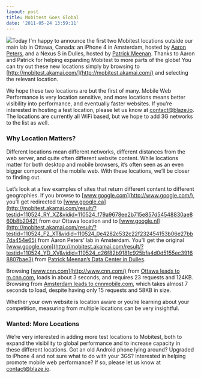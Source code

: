 ```yaml
---
layout: post
title: Mobitest Goes Global
date: '2011-05-24 13:59:11'
---
```



[![](http://www.guypo.com/wp-content/uploads/2011/05/locations.jpg)](http://www.guypo.com/wp-content/uploads/2011/05/locations.jpg)Today I’m happy to announce the first two Mobitest locations outside our main lab in Ottawa, Canada: an iPhone 4 in Amsterdam, hosted by [Aaron Peters](http://www.aaronpeters.nl/), and a Nexus S in Dulles, hosted by [Patrick Meenan](http://blog.patrickmeenan.com/). Thanks to Aaron and Patrick for helping expanding Mobitest to more parts of the globe! You can try out these new locations simply by browsing to [http://mobitest.akamai.com/](http://mobitest.akamai.com/) and selecting the relevant location.  
  
 We hope these two locations are but the first of many. Mobile Web Performance is very location sensitive, and more locations means better visibility into performance, and eventually faster websites. If you’re interested in hosting a test location, please let us know at [contact@blaze.io](mailto:contact@blaze.io). The locations are currently all WiFi based, but we hope to add 3G networks to the list as well.

### Why Location Matters?

Different locations mean different networks, different distances from the web server, and quite often different website content. While locations matter for both desktop and mobile browsers, it’s often seen as an even bigger component of the mobile web. With these locations, we’ll be closer to finding out.

Let’s look at a few examples of sites that return different content to different geographies. If you browse to [www.google.com](http://www.google.com/), you’ll get redirected to [www.google.ca](http://mobitest.akamai.com/result/?testid=110524_RY_XZ&vidid=110524_f79a9678ee2b715e857d54548830ae860b8b2042) from our Ottawa location and to [www.google.nl](http://mobitest.akamai.com/result/?testid=110524_F2_XT&vidid=110524_0e4282c532c22f232454153b06e27bb7da454e65) from Aaron Peters’ lab in Amsterdam. You’ll get the original [www.google.com](http://mobitest.akamai.com/result/?testid=110524_YD_XV&vidid=110524_c26f82b9181c925bfa4d0d5155ec39168807bae3) from [Patrick Meenan’s Data Center in Dulles](http://blog.patrickmeenan.com/2011/01/tour-of-meenan-data-center.html).

Browsing [www.cnn.com](http://www.cnn.com/) from [Ottawa leads to m.cnn.com](http://mobitest.akamai.com/result/?testid=110524_MV_Y2), loads in about 3 seconds, and requires 23 requests and 124KB. Browsing from [Amsterdam leads to cnnmobile.com](http://mobitest.akamai.com/result/?testid=110524_2T_Y3), which takes almost 7 seconds to load, despite having only 15 requests and 58KB in size.

Whether your own website is location aware or you’re learning about your competition, measuring from multiple locations can be very insightful.

### Wanted: More Locations

We’re very interested in adding more test locations to Mobitest, both to expand the visibility to global performance and to increase capacity in these different locations. Got an old Android phone lying around? Upgraded to iPhone 4 and not sure what to do with your 3GS? Interested in helping promote mobile web performance? If so, please let us know at [contact@blaze.io](mailto:contact@blaze.io).


